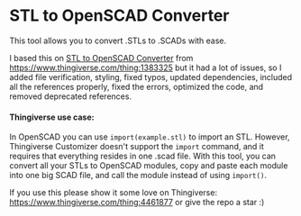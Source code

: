 # STL to OpenSCAD Converter

This tool allows you to convert .STLs to .SCADs with ease.
 
I based this on [STL to OpenSCAD Converter](http://jsfiddle.net/roha/353r2k8w/embedded/result/) from https://www.thingiverse.com/thing:1383325 but it had a lot of issues, so I added file verification, styling, fixed typos, updated dependencies, included all the references properly, fixed the errors, optimized the code, and removed deprecated references. 

#### Thingiverse use case:

In OpenSCAD you can use `import(example.stl)` to import an STL. However, Thingiverse Customizer doesn't support the `import` command, and it requires that everything resides in one .scad file. With this tool, you can convert all your STLs to OpenSCAD modules, copy and paste each module into one big SCAD file, and call the module instead of using `import()`.

If you use this please show it some love on Thingiverse: https://www.thingiverse.com/thing:4461877 or give the repo a star :) 
